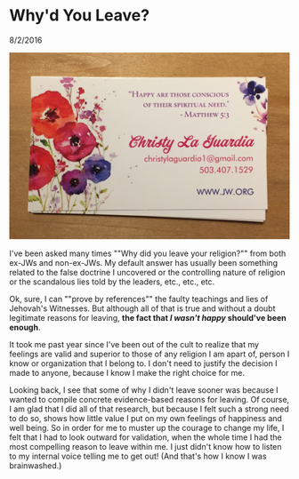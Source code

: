 # Why'd You Leave?
8/2/2016

![I was totally a legit Pioneer and I have the business cards to prove it](../../images/blog/pioneer-cards.jpeg)
 
I've been asked many times ""Why did you leave your religion?"" from both ex-JWs and non-ex-JWs. My default answer has usually been something related to the false doctrine I uncovered or the controlling nature of religion or the scandalous lies told by the leaders, etc., etc., etc.

Ok, sure, I can ""prove by references"" the faulty teachings and lies of Jehovah's Witnesses. But although all of that is true and without a doubt legitimate reasons for leaving, **the fact that _I wasn't happy_ should've been enough**.

It took me past year since I've been out of the cult to realize that my feelings are valid and superior to those of any religion I am apart of, person I know or organization that I belong to. I don't need to justify the decision I made to anyone, because I know I make the right choice for me.

Looking back, I see that some of why I didn't leave sooner was because I wanted to compile concrete evidence-based reasons for leaving. Of course, I am glad that I did all of that research, but because I felt such a strong need to do so, shows how little value I put on my own feelings of happiness and well being. So in order for me to muster up the courage to change my life, I felt that I had to look outward for validation, when the whole time I had the most compelling reason to leave within me. I just didn't know how to listen to my internal voice telling me to get out! (And that's how I know I was brainwashed.)